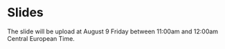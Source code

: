 # Slides

The slide will be upload at August 9 Friday between 11:00am and 12:00am Central European Time.
